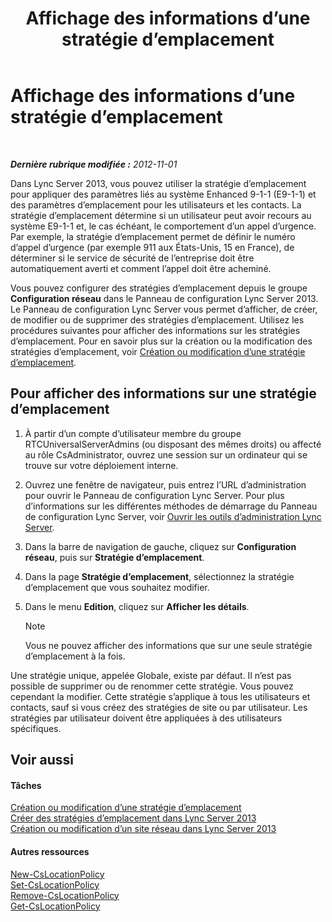 ﻿---
title: Affichage des informations d’une stratégie d’emplacement
TOCTitle: Affichage des informations d’une stratégie d’emplacement
ms:assetid: 14e41bcb-ea0a-49c2-99b3-1f61fc34416d
ms:mtpsurl: https://technet.microsoft.com/fr-fr/library/Gg520954(v=OCS.15)
ms:contentKeyID: 49296343
ms.date: 05/20/2016
mtps_version: v=OCS.15
ms.translationtype: HT
---

# Affichage des informations d’une stratégie d’emplacement

 

_**Dernière rubrique modifiée :** 2012-11-01_

Dans Lync Server 2013, vous pouvez utiliser la stratégie d’emplacement pour appliquer des paramètres liés au système Enhanced 9-1-1 (E9-1-1) et des paramètres d’emplacement pour les utilisateurs et les contacts. La stratégie d’emplacement détermine si un utilisateur peut avoir recours au système E9-1-1 et, le cas échéant, le comportement d’un appel d’urgence. Par exemple, la stratégie d’emplacement permet de définir le numéro d’appel d’urgence (par exemple 911 aux États-Unis, 15 en France), de déterminer si le service de sécurité de l’entreprise doit être automatiquement averti et comment l’appel doit être acheminé.

Vous pouvez configurer des stratégies d’emplacement depuis le groupe **Configuration réseau** dans le Panneau de configuration Lync Server 2013. Le Panneau de configuration Lync Server vous permet d’afficher, de créer, de modifier ou de supprimer des stratégies d’emplacement. Utilisez les procédures suivantes pour afficher des informations sur les stratégies d’emplacement. Pour en savoir plus sur la création ou la modification des stratégies d’emplacement, voir [Création ou modification d’une stratégie d’emplacement](lync-server-2013-creating-or-modifying-a-location-policy.md).

## Pour afficher des informations sur une stratégie d’emplacement

1.  À partir d’un compte d’utilisateur membre du groupe RTCUniversalServerAdmins (ou disposant des mêmes droits) ou affecté au rôle CsAdministrator, ouvrez une session sur un ordinateur qui se trouve sur votre déploiement interne.

2.  Ouvrez une fenêtre de navigateur, puis entrez l’URL d’administration pour ouvrir le Panneau de configuration Lync Server. Pour plus d’informations sur les différentes méthodes de démarrage du Panneau de configuration Lync Server, voir [Ouvrir les outils d’administration Lync Server](lync-server-2013-open-lync-server-administrative-tools.md).

3.  Dans la barre de navigation de gauche, cliquez sur **Configuration réseau**, puis sur **Stratégie d’emplacement**.

4.  Dans la page **Stratégie d’emplacement**, sélectionnez la stratégie d’emplacement que vous souhaitez modifier.

5.  Dans le menu **Edition**, cliquez sur **Afficher les détails**.
    
    > [!NOTE]  
    > Vous ne pouvez afficher des informations que sur une seule stratégie d’emplacement à la fois.

Une stratégie unique, appelée Globale, existe par défaut. Il n’est pas possible de supprimer ou de renommer cette stratégie. Vous pouvez cependant la modifier. Cette stratégie s’applique à tous les utilisateurs et contacts, sauf si vous créez des stratégies de site ou par utilisateur. Les stratégies par utilisateur doivent être appliquées à des utilisateurs spécifiques.

## Voir aussi

#### Tâches

[Création ou modification d’une stratégie d’emplacement](lync-server-2013-creating-or-modifying-a-location-policy.md)  
[Créer des stratégies d’emplacement dans Lync Server 2013](lync-server-2013-create-location-policies.md)  
[Création ou modification d’un site réseau dans Lync Server 2013](lync-server-2013-create-or-modify-a-network-site.md)  

#### Autres ressources

[New-CsLocationPolicy](https://docs.microsoft.com/en-us/powershell/module/skype/New-CsLocationPolicy)  
[Set-CsLocationPolicy](https://docs.microsoft.com/en-us/powershell/module/skype/Set-CsLocationPolicy)  
[Remove-CsLocationPolicy](https://docs.microsoft.com/en-us/powershell/module/skype/Remove-CsLocationPolicy)  
[Get-CsLocationPolicy](https://docs.microsoft.com/en-us/powershell/module/skype/Get-CsLocationPolicy)

